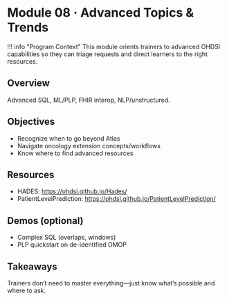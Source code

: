 # Module 08 · Advanced Topics & Trends

!!! info "Program Context"
    This module orients trainers to advanced OHDSI capabilities so they can triage requests and direct learners to the right resources.

## Overview
Advanced SQL, ML/PLP, FHIR interop, NLP/unstructured.

## Objectives
- Recognize when to go beyond Atlas
- Navigate oncology extension concepts/workflows
- Know where to find advanced resources

## Resources
- HADES: <https://ohdsi.github.io/Hades/>
- PatientLevelPrediction: <https://ohdsi.github.io/PatientLevelPrediction/>

## Demos (optional)
- Complex SQL (overlaps, windows)
- PLP quickstart on de-identified OMOP

## Takeaways
Trainers don’t need to master everything—just know what’s possible and where to ask.

